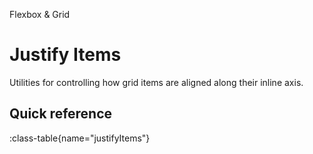 <span text-primary fw-600>Flexbox & Grid</span>

# Justify Items

Utilities for controlling how grid items are aligned along their inline axis.

## Quick reference

:class-table{name="justifyItems"}
